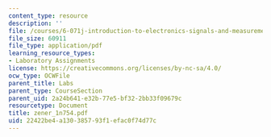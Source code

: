 ```yaml
---
content_type: resource
description: ''
file: /courses/6-071j-introduction-to-electronics-signals-and-measurement-spring-2006/22422be4a130385793f1efac0f74d77c_zener_1n754.pdf
file_size: 60911
file_type: application/pdf
learning_resource_types:
- Laboratory Assignments
license: https://creativecommons.org/licenses/by-nc-sa/4.0/
ocw_type: OCWFile
parent_title: Labs
parent_type: CourseSection
parent_uid: 2a24b641-e32b-77e5-bf32-2bb33f09679c
resourcetype: Document
title: zener_1n754.pdf
uid: 22422be4-a130-3857-93f1-efac0f74d77c
---
```

